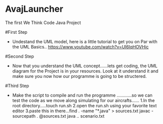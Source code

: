 # AvajLauncher
The first We Think Code Java Project

#First Step
- Undestand the UML model, here is a little tutorial to get you on Par with the UML Basics.. https://www.youtube.com/watch?v=UI6lqHOVHic

#Second Step
- Now that you understand the UML concept......lets get coding, the UML diagram for the Project is in your resources. Look at it understand it and make sure you now how our programme is going to be structered.

#Third Step
- Make the script to compile and run the programme ............so we can test the code as we move along simulating for our aircrafts......
1.In the root directory.....touch run.sh
2.open the run.sh using your favorite text editor
3.paste this in there...find . 
-name "*.java" > sources.txt
javac -sourcepath . @sources.txt
java <directory of packages>.<directory which contains class with main method>.<name of class> scenario.txt
